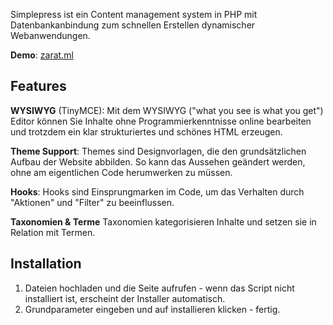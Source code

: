 Simplepress ist ein Content management system in PHP mit Datenbankanbindung zum schnellen Erstellen dynamischer Webanwendungen.

**Demo**: [zarat.ml](https://zarat.ml)

Features
---------

**WYSIWYG** (TinyMCE): Mit dem WYSIWYG ("what you see is what you get") Editor können Sie Inhalte ohne Programmierkenntnisse online bearbeiten und trotzdem ein klar strukturiertes und schönes HTML erzeugen.

**Theme Support**: Themes sind Designvorlagen, die den grundsätzlichen Aufbau der Website abbilden. So kann das Aussehen geändert werden, ohne am eigentlichen Code herumwerken zu müssen.

**Hooks**: Hooks sind Einsprungmarken im Code, um das Verhalten durch "Aktionen" und "Filter" zu beeinflussen. 

**Taxonomien & Terme** Taxonomien kategorisieren Inhalte und setzen sie in Relation mit Termen.

Installation
-------------

1. Dateien hochladen und die Seite aufrufen - wenn das Script nicht installiert ist, erscheint der Installer automatisch.
2. Grundparameter eingeben und auf installieren klicken - fertig.
